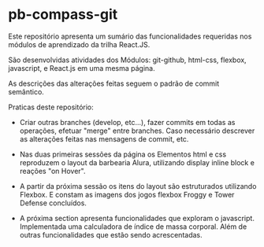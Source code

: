 # pb-compass-git

Este repositório apresenta um sumário das funcionalidades requeridas nos módulos de aprendizado da trilha React.JS.

São desenvolvidas atividades dos Módulos: git-github, html-css, flexbox, javascript, e React.js em uma mesma página.

As descrições das alterações feitas seguem o padrão de commit semântico.


Praticas deste repositório:

* Criar outras branches (develop, etc...), fazer commits em todas as operações, efetuar "merge" entre branches. Caso necessário descrever as alterações feitas nas mensagens de commit, etc.

* Nas duas primeiras sessões da página os Elementos html e css reproduzem o layout da barbearia Alura, utilizando display inline block e reações "on Hover".

* A partir da próxima sessão os itens do layout são estruturados utilizando Flexbox. E constam as imagens dos jogos flexbox Froggy e Tower Defense concluídos.

* A próxima section apresenta funcionalidades que exploram o javascript. Implementada uma calculadora de índice de massa corporal. Além de outras funcionalidades que estão sendo acrescentadas.
